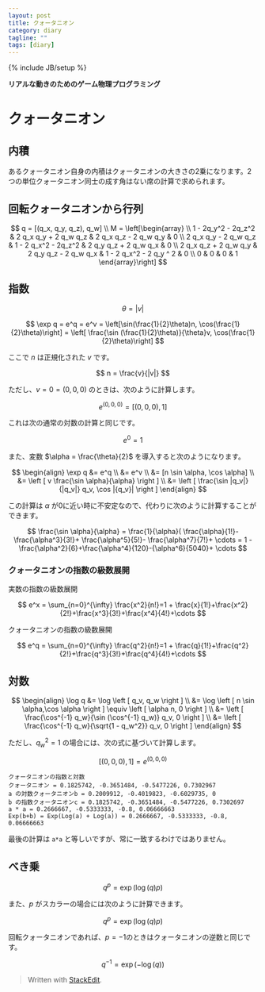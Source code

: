 ```yaml
---
layout: post
title: クォータニオン
category: diary
tagline: ""
tags: [diary]
---
```

{% include JB/setup %}

__リアルな動きのためのゲーム物理プログラミング__

# クォータニオン

## 内積

あるクォータニオン自身の内積はクォータニオンの大きさの2乗になります。2つの単位クォータニオン同士の成す角はない席の計算で求められます。

## 回転クォータニオンから行列

$$
q = [(q_x, q_y, q_z), q_w] \\
M = \left[\begin{array} \\
1 - 2q_y^2 - 2q_z^2 & 2 q_x q_y + 2 q_w q_z & 2 q_x q_z - 2 q_w q_y & 0 \\
2 q_x q_y - 2 q_w q_z & 1 - 2 q_x^2 - 2q_z^2 & 2 q_y q_z + 2 q_w q_x & 0 \\
2 q_x q_z + 2 q_w q_y & 2 q_y q_z - 2 q_w q_x & 1 - 2 q_x^2 - 2 q_y ^ 2 & 0 \\
0 & 0 & 0 & 1
\end{array}\right]
$$

## 指数

$$
\theta = |v|
$$

$$
\exp q = e^q = e^v = \left[\sin(\frac{1}{2}\theta)n, \cos(\frac{1}{2}\theta)\right] = \left[
\frac{\sin (\frac{1}{2}\theta)}{\theta}v, \cos(\frac{1}{2}\theta)\right]
$$

ここで $n$ は正規化された $v$ です。

$$
n = \frac{v}{|v|}
$$

ただし、$v = 0 = (0,0,0)$ のときは、次のように計算します。

$$
e^{(0,0,0)} = \left[ (0,0,0),1 \right ]
$$

これは次の通常の対数の計算と同じです。

$$
e^0 = 1
$$

また、変数 $\alpha = \frac{\theta}{2}$ を導入すると次のようになります。

$$
\begin{align}
\exp q &= e^q \\
&= e^v \\
&= [n \sin \alpha, \cos \alpha] \\
&= \left [ v \frac{\sin \alpha}{\alpha} \right ] \\
&= \left [ \frac{\sin |q_v|}{|q_v|} q_v, \cos |{q_v}| \right ]
\end{align}
$$

この計算は $\alpha$ が0に近い時に不安定なので、代わりに次のように計算することができます。

$$
\frac{\sin \alpha}{\alpha} = \frac{1}{\alpha}(
\frac{\alpha}{1!}-
\frac{\alpha^3}{3!}+
\frac{\alpha^5}{5!}-
\frac{\alpha^7}{7!}+
\cdots
= 1 - \frac{\alpha^2}{6}+\frac{\alpha^4}{120}-{\alpha^6}{5040}+ \cdots
$$

### クォータニオンの指数の級数展開

実数の指数の級数展開

$$
e^x = \sum_{n=0}^{\infty} \frac{x^2}{n!}=1 + \frac{x}{1!}+\frac{x^2}{2!}+\frac{x^3}{3!}+\frac{x^4}{4!}+\cdots
$$

クォータニオンの指数の級数展開

$$
e^q = \sum_{n=0}^{\infty} \frac{q^2}{n!}=1 + \frac{q}{1!}+\frac{q^2}{2!}+\frac{q^3}{3!}+\frac{q^4}{4!}+\cdots
$$

## 対数

$$
\begin{align}
\log q &= \log \left [ q_v, q_w \right ] \\
&= \log \left [ n \sin \alpha,\cos \alpha \right ]
\equiv \left [ \alpha n, 0 \right ] \\
&= \left [ \frac{\cos^{-1} q_w}{\sin (\cos^{-1} q_w)} q_v, 0 \right ] \\
&= \left [ \frac{\cos^{-1} q_w}{\sqrt{1 - q_w^2}} q_v, 0 \right ]
\end{align}
$$

ただし、$q_w^2=1$ の場合には、次の式に基づいて計算します。

$$
\left [ (0,0,0), 1 \right ] = e^{(0,0,0)}
$$

```
クォータニオンの指数と対数
クォータニオン = 0.1825742, -0.3651484, -0.5477226, 0.7302967
a の対数クォータニオンb = 0.2009912, -0.4019823, -0.6029735, 0
b の指数クォータニオンc = 0.1825742, -0.3651484, -0.5477226, 0.7302697
a * a = 0.2666667, -0.5333333, -0.8, 0.06666663
Exp(b+b) = Exp(Log(a) + Log(a)) = 0.2666667, -0.5333333, -0.8, 0.06666663
```

最後の計算は `a*a` と等しいですが、常に一致するわけではありません。


## べき乗

$$
q^p = \exp( \log(q) p)
$$

また、$p$ がスカラーの場合には次のように計算できます。

$$
q^p = \exp( \log(q) p)
$$

回転クォータニオンであれば、$p=-1$のときはクォータニオンの逆数と同じです。

$$
q^{-1} = \exp( -\log(q))
$$

> Written with [StackEdit](https://stackedit.io/).
